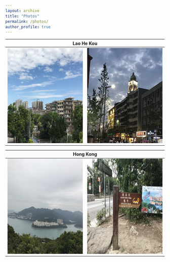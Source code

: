 ```yaml
---
layout: archive
title: "Photos"
permalink: /photos/
author_profile: true
---
```

<table>
    <thead>
        <tr>
            <th colspan="2">Lao He Kou</th>
        </tr>
    </thead>
    <tbody>
        <tr>
          <td valign="top"><img src='/images/老河口1.jpg' alt="Lao He Kou1" width=250 height=300/></td>
          <td valign="top"><img src='/images/老河口2.jpg' alt="Lao He Kou2" width=250 height=300/></td>
        </tr>
    </tbody>
</table>

<table>
    <thead>
        <tr>
            <th colspan="2">Hong Kong</th>
        </tr>
    </thead>
    <tbody>
        <tr>
          <td valign="top"><img src='/images/龙脊1.jpg' alt="Lao He Kou1" width=250 height=300/></td>
          <td valign="top"><img src='/images/龙脊2.jpg' alt="Lao He Kou2" width=250 height=300/></td>
        </tr>
    </tbody>
</table>
